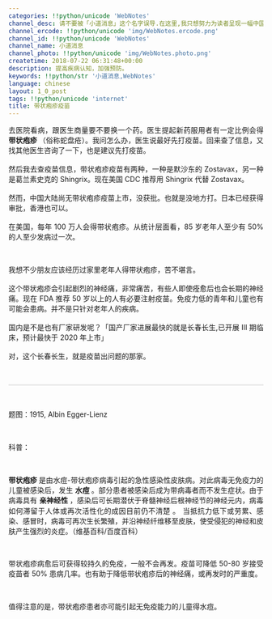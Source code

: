 ```yaml
---
categories: !!python/unicode 'WebNotes'
channel_desc: 请不要被「小道消息」这个名字误导.在这里,我只想努力为读者呈现一幅中国互联网的清明上河图.
channel_ercode: !!python/unicode 'img/WebNotes.ercode.png'
channel_id: !!python/unicode 'WebNotes'
channel_name: 小道消息
channel_photo: !!python/unicode 'img/WebNotes.photo.png'
createtime: 2018-07-22 06:31:48+00:00
description: 提高疾病认知，加强预防。
keywords: !!python/str '小道消息,WebNotes'
language: chinese
layout: 1_0_post
tags: !!python/unicode 'internet'
title: 带状疱疹疫苗
---
```

<div class="rich_media_content" id="js_content">
<p style="text-align: justify;">
         去医院看病，跟医生商量要不要换一个药。医生提起新药服用者有一定比例会得
         <strong>
          带状疱疹
         </strong>
         （俗称蛇盘疮）。我问怎么办，医生说最好先打疫苗。回来查了信息，又找其他医生咨询了一下，也是建议先打疫苗。
         <br style="white-space: normal;color: rgb(51, 51, 51);"/>
<br style="white-space: normal;color: rgb(51, 51, 51);"/>
         然后我去查疫苗信息，带状疱疹疫苗有两种，一种是默沙东的 Zostavax，另一种是葛兰素史克的 Shingrix。现在美国 CDC 推荐用 Shingrix 代替 Zostavax。
         <br style="white-space: normal;color: rgb(51, 51, 51);"/>
<br style="white-space: normal;color: rgb(51, 51, 51);"/>
         然而，中国大陆尚无带状疱疹疫苗上市，没获批。也就是没地方打。日本已经获得审批，香港也可以。
         <br style="white-space: normal;color: rgb(51, 51, 51);"/>
<br style="white-space: normal;color: rgb(51, 51, 51);"/>
         在美国，每年 100 万人会得带状疱疹。从统计层面看，85 岁老年人至少有 50% 的人至少发病过一次。
        </p>
<p style="text-align: justify;">
<br/>
</p>
<p style="text-align: justify;">
         我想不少朋友应该经历过家里老年人得带状疱疹，苦不堪言。
         <br style="white-space: normal;color: rgb(51, 51, 51);"/>
<br style="white-space: normal;color: rgb(51, 51, 51);"/>
         这个带状疱疹会引起剧烈的神经痛，非常痛苦，有些人即使痊愈后也会长期的神经痛。现在 FDA 推荐 50 岁以上的人有必要注射疫苗。免疫力低的青年和儿童也有可能会患病。并不是只针对老年人的疾病。
         <br style="white-space: normal;color: rgb(51, 51, 51);"/>
<br style="white-space: normal;color: rgb(51, 51, 51);"/>
         国内是不是也有厂家研发呢？「国产厂家进展最快的就是长春长生,已开展 III 期临床，预计最快于 2020 年上市」
         <br style="white-space: normal;color: rgb(51, 51, 51);"/>
<br style="white-space: normal;color: rgb(51, 51, 51);"/>
         对，这个长春长生，就是疫苗出问题的那家。
        </p>
<p style="white-space: normal;">
<br/>
</p>
<hr style="margin-top: 1em;margin-bottom: 1em;white-space: normal;max-width: 100%;font-family: Lato, Helvetica, Arial, freesans, clean, sans-serif;border-right-width: 0px;border-bottom-width: 0px;border-left-width: 0px;border-top-style: solid;border-top-color: rgb(234, 234, 234);height: 1px;color: rgb(51, 51, 51);font-size: 15px;box-sizing: border-box !important;word-wrap: break-word !important;"/>
<p style="white-space: normal;">
<br/>
</p>
<p>
         题图：1915, Albin Egger-Lienz
         <br/>
</p>
<p>
<br/>
</p>
<p>
         科普：
        </p>
<p>
<br/>
</p>
<p style="text-align: justify;">
<strong>
          带状疱疹
         </strong>
         是由水痘-带状疱疹病毒引起的急性感染性皮肤病。对此病毒无免疫力的儿童被感染后，发生
         <strong>
          水痘
         </strong>
         。部分患者被感染后成为带病毒者而不发生症状。由于病毒具有
         <strong>
          亲神经性
         </strong>
         ，感染后可长期潜伏于脊髓神经后根神经节的神经元内，病毒如何滞留于人体或再次活性化的成因目前仍不清楚
         <span style="color: rgb(34, 34, 34);font-family: sans-serif;font-size: 15.008px;font-variant-ligatures: normal;orphans: 2;widows: 2;background-color: rgb(255, 255, 255);">
          。
         </span>
         当抵抗力低下或劳累、感染、感冒时，病毒可再次生长繁殖，并沿神经纤维移至皮肤，使受侵犯的神经和皮肤产生强烈的炎症。（维基百科/百度百科）
        </p>
<p style="text-align: justify;">
<span style="color: rgb(51, 51, 51);font-family: arial, 宋体, sans-serif;font-size: 14px;font-variant-ligatures: normal;orphans: 2;text-indent: 28px;widows: 2;background-color: rgb(255, 255, 255);">
<br/>
</span>
</p>
<p style="text-align: justify;">
         带状疱疹病愈后可获得较持久的免疫，一般不会再发。疫苗可降低 50-80 岁接受疫苗者 50% 患病几率。也有助于降低带状疱疹后的神经痛，或再发时的严重度。
        </p>
<p>
<br/>
</p>
<p style="text-align: justify;">
         值得注意的是，带状疱疹患者亦可能引起无免疫能力的儿童得水痘。
        </p>
</div>